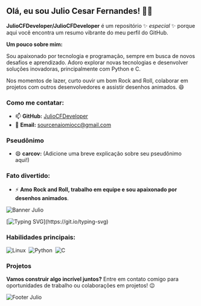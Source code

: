 ## Olá, eu sou Julio Cesar Fernandes! 👋🎉

**JulioCFDeveloper/JulioCFDeveloper** é um repositório ✨ _especial_ ✨ porque aqui você encontra um resumo vibrante do meu perfil do GitHub.

**Um pouco sobre mim:**

Sou apaixonado por tecnologia e programação, sempre em busca de novos desafios e aprendizado. Adoro explorar novas tecnologias e desenvolver soluções inovadoras, principalmente com Python e C. 

Nos momentos de lazer, curto ouvir um bom Rock and Roll, colaborar em projetos com outros desenvolvedores e assistir desenhos animados. 😄

### Como me contatar:
- 📫 **GitHub:** [JulioCFDeveloper](https://github.com/JulioCFDeveloper)
- 📧 **Email:** sourcenaiomiocc@gmail.com

### Pseudônimo
- 😄 **carcov:**  (Adicione uma breve explicação sobre seu pseudônimo aqui!)

### Fato divertido:
- ⚡ **Amo Rock and Roll, trabalho em equipe e sou apaixonado por desenhos animados**.

![Banner Julio](https://capsule-render.vercel.app/api?type=waving&color=0a0a23&height=200&section=header&text=Julio%20Cesar%20Fernandes&fontSize=50&fontColor=4ade80&animation=twinkling)

[![Typing SVG](https://readme-typing-svg.herokuapp.com/?color=f72585&size=30&center=true&vCenter=true&width=1000&lines=Explorando+novas+tecnologias...;Desenvolvendo+soluções+inovadoras+em+Python!;Sempre+em+busca+de+desafios+e+aprendizado.)](https://git.io/typing-svg)

### Habilidades principais:
![Linux](https://img.shields.io/badge/-Linux-FFA500?style=for-the-badge&logo=linux&logoColor=black)&nbsp;
![Python](https://img.shields.io/badge/-Python-1572B6?style=for-the-badge&logo=python&logoColor=white)&nbsp;
![C](https://img.shields.io/badge/-C-00599C?style=for-the-badge&logo=c&logoColor=white) 

### Projetos
**Vamos construir algo incrível juntos?** Entre em contato comigo para oportunidades de trabalho ou colaborações em projetos! 😉

![Footer Julio](https://capsule-render.vercel.app/api?type=waving&color=0a0a23&height=150&section=footer&fontColor=4ade80)
